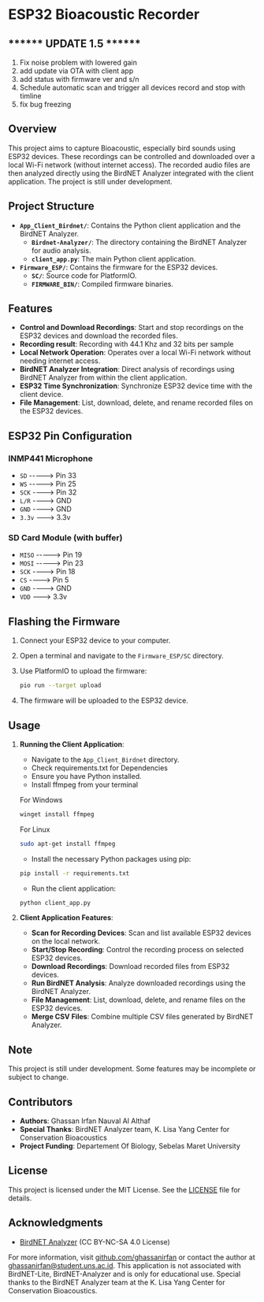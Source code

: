 # ESP32 Bioacoustic Recorder
## ****** UPDATE 1.5 ******
1. Fix noise problem with lowered gain
2. add update via OTA with client app
3. add status with firmware ver and s/n
4. Schedule automatic scan and trigger all devices record and stop with timline
5. fix bug freezing

## Overview

This project aims to capture Bioacoustic, especially bird sounds using ESP32 devices. These recordings can be controlled and downloaded over a local Wi-Fi network (without internet access). The recorded audio files are then analyzed directly using the BirdNET Analyzer integrated with the client application. The project is still under development.

## Project Structure

- **`App_Client_Birdnet/`**: Contains the Python client application and the BirdNET Analyzer.
  - **`Birdnet-Analyzer/`**: The directory containing the BirdNET Analyzer for audio analysis.
  - **`client_app.py`**: The main Python client application.
- **`Firmware_ESP/`**: Contains the firmware for the ESP32 devices.
  - **`SC/`**: Source code for PlatformIO.
  - **`FIRMWARE_BIN/`**: Compiled firmware binaries.

## Features

- **Control and Download Recordings**: Start and stop recordings on the ESP32 devices and download the recorded files.
- **Recording result**: Recording with 44.1 Khz and 32 bits per sample
- **Local Network Operation**: Operates over a local Wi-Fi network without needing internet access.
- **BirdNET Analyzer Integration**: Direct analysis of recordings using BirdNET Analyzer from within the client application.
- **ESP32 Time Synchronization**: Synchronize ESP32 device time with the client device.
- **File Management**: List, download, delete, and rename recorded files on the ESP32 devices.

## ESP32 Pin Configuration

### INMP441 Microphone

- `SD` -----> Pin 33
- `WS` -----> Pin 25
- `SCK` ----> Pin 32
- `L/R` ----> GND
- `GND` ----> GND
- `3.3v` ---> 3.3v

### SD Card Module (with buffer)

- `MISO` -----> Pin 19
- `MOSI` -----> Pin 23
- `SCK` ----> Pin 18
- `CS` ----> Pin 5
- `GND` ----> GND
- `VDD` ---> 3.3v

## Flashing the Firmware

1. Connect your ESP32 device to your computer.
2. Open a terminal and navigate to the `Firmware_ESP/SC` directory.
3. Use PlatformIO to upload the firmware:

    ```bash
    pio run --target upload
    ```

4. The firmware will be uploaded to the ESP32 device.

## Usage

1. **Running the Client Application**:
   - Navigate to the `App_Client_Birdnet` directory.
   - Check requirements.txt for Dependencies
   - Ensure you have Python installed.
   - Install ffmpeg from your terminal
     
   For Windows
   ```bash
   winget install ffmpeg
   ```
   For Linux 
   ```bash
   sudo apt-get install ffmpeg
   ```
   - Install the necessary Python packages using pip:
   ```bash
   pip install -r requirements.txt
   ```  
   - Run the client application:

    ```bash
    python client_app.py
    ```
    
3. **Client Application Features**:
   - **Scan for Recording Devices**: Scan and list available ESP32 devices on the local network.
   - **Start/Stop Recording**: Control the recording process on selected ESP32 devices.
   - **Download Recordings**: Download recorded files from ESP32 devices.
   - **Run BirdNET Analysis**: Analyze downloaded recordings using the BirdNET Analyzer.
   - **File Management**: List, download, delete, and rename files on the ESP32 devices.
   - **Merge CSV Files**: Combine multiple CSV files generated by BirdNET Analyzer.

## Note

This project is still under development. Some features may be incomplete or subject to change.

## Contributors

- **Authors**: Ghassan Irfan Nauval Al Althaf
- **Special Thanks**: BirdNET Analyzer team, K. Lisa Yang Center for Conservation Bioacoustics
- **Project Funding**: Departement Of Biology, Sebelas Maret University
## License
This project is licensed under the MIT License. See the [LICENSE](LICENSE.txt) file for details.

## Acknowledgments
- [BirdNET Analyzer](https://github.com/kahst/BirdNET-Analyzer) (CC BY-NC-SA 4.0 License)

For more information, visit [github.com/ghassanirfan](https://github.com/ghassanirfan) or contact the author at ghassanirfan@student.uns.ac.id. 
This application is not associated with BirdNET-Lite, BirdNET-Analyzer and is only for educational use. Special thanks to the BirdNET Analyzer team at the K. Lisa Yang Center for Conservation Bioacoustics.
